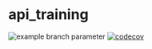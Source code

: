# api_training
![example branch parameter](https://github.com/Lukey99/api_training/actions/workflows/build.yml/badge.svg)
[![codecov](https://codecov.io/gh/Lukey99/api_training/branch/main/graph/badge.svg?token=DLMT0TBOR1)](https://codecov.io/gh/Lukey99/api_training)
